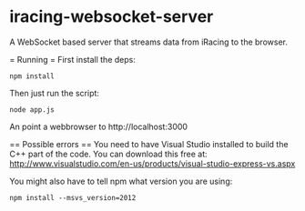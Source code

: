 iracing-websocket-server
========================

A WebSocket based server that streams data from iRacing to the browser.

= Running =
First install the deps:

```
npm install 
```

Then just run the script:

```
node app.js
```

An point a webbrowser to http://localhost:3000

== Possible errors ==
You need to have Visual Studio installed to build the C++ part of the code. You can download this free at: http://www.visualstudio.com/en-us/products/visual-studio-express-vs.aspx

You might also have to tell npm what version you are using:

```
npm install --msvs_version=2012
```
